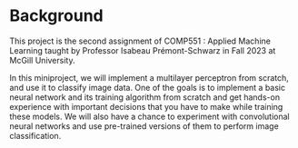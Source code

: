 # Background

This project is the second assignment of COMP551 : Applied Machine Learning taught by Professor Isabeau Prémont-Schwarz in Fall 2023 at McGill University.

In this miniproject, we will implement a multilayer perceptron from scratch, and use it to classify image data. One of the goals is to implement a basic neural network and its training algorithm from scratch and get hands-on experience with important decisions that you have to make while training these models. We will also have a chance to experiment with convolutional neural networks and use pre-trained versions of them to perform image classification.
